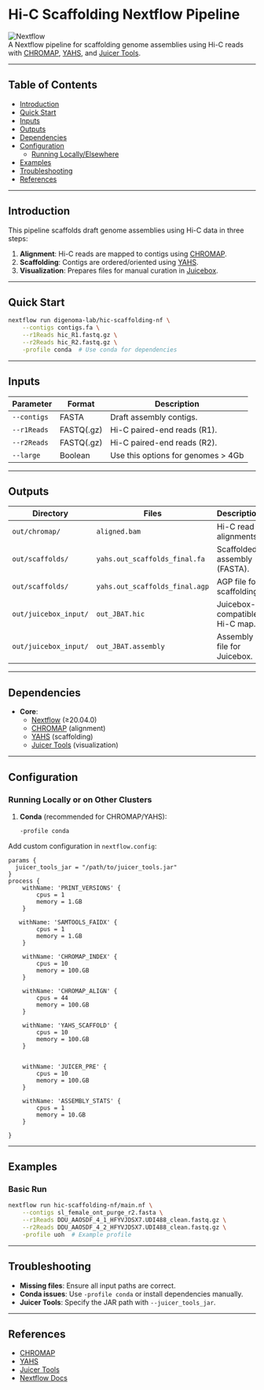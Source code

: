 

# Hi-C Scaffolding Nextflow Pipeline

![Nextflow](https://img.shields.io/badge/Nextflow-%E2%89%A520.04.0-brightgreen)  
A Nextflow pipeline for scaffolding genome assemblies using Hi-C reads with [CHROMAP][chromap], [YAHS][yahs], and [Juicer Tools][juicer_tools].

---

## Table of Contents
- [Introduction](#introduction)
- [Quick Start](#quick-start)
- [Inputs](#inputs)
- [Outputs](#outputs)
- [Dependencies](#dependencies)
- [Configuration](#configuration)
  - [Running Locally/Elsewhere](#running-locally-or-on-other-clusters)
- [Examples](#examples)
- [Troubleshooting](#troubleshooting)
- [References](#references)

---

## Introduction
This pipeline scaffolds draft genome assemblies using Hi-C data in three steps:
1. **Alignment**: Hi-C reads are mapped to contigs using [CHROMAP][chromap].
2. **Scaffolding**: Contigs are ordered/oriented using [YAHS][yahs].
3. **Visualization**: Prepares files for manual curation in [Juicebox][juicer_tools].

---

## Quick Start
```bash
nextflow run digenoma-lab/hic-scaffolding-nf \
    --contigs contigs.fa \
    --r1Reads hic_R1.fastq.gz \
    --r2Reads hic_R2.fastq.gz \
    -profile conda  # Use conda for dependencies
```

---

## Inputs
| Parameter     | Format               | Description                     |
|--------------|----------------------|---------------------------------|
| `--contigs`  | FASTA                | Draft assembly contigs.         |
| `--r1Reads`  | FASTQ(.gz)           | Hi-C paired-end reads (R1).     |
| `--r2Reads`  | FASTQ(.gz)           | Hi-C paired-end reads (R2).     |
| `--large`  | Boolean           | Use this options for genomes > 4Gb     |

---

## Outputs
Directory               | Files                          | Description
------------------------|--------------------------------|-----------------------------
`out/chromap/`          | `aligned.bam`                  | Hi-C read alignments.
`out/scaffolds/`        | `yahs.out_scaffolds_final.fa`  | Scaffolded assembly (FASTA).
`out/scaffolds/`        | `yahs.out_scaffolds_final.agp` | AGP file for scaffolding.
`out/juicebox_input/`   | `out_JBAT.hic`                 | Juicebox-compatible Hi-C map.
`out/juicebox_input/`   | `out_JBAT.assembly`            | Assembly file for Juicebox.

---

## Dependencies
- **Core**:
  - [Nextflow][nextflow] (≥20.04.0)
  - [CHROMAP][chromap] (alignment)
  - [YAHS][yahs] (scaffolding)
  - [Juicer Tools][juicer_tools] (visualization)

---

## Configuration

### Running Locally or on Other Clusters
1. **Conda** (recommended for CHROMAP/YAHS):
   ```bash
   -profile conda
   ```

Add custom configuration in `nextflow.config`:
```nextflow
params {
  juicer_tools_jar = "/path/to/juicer_tools.jar"
}
process {
    withName: 'PRINT_VERSIONS' {
        cpus = 1
        memory = 1.GB
    }
    
   withName: 'SAMTOOLS_FAIDX' {
        cpus = 1
        memory = 1.GB
    }

    withName: 'CHROMAP_INDEX' {
        cpus = 10
        memory = 100.GB
    }

    withName: 'CHROMAP_ALIGN' {
        cpus = 44
        memory = 100.GB
    }

    withName: 'YAHS_SCAFFOLD' {
        cpus = 10
        memory = 100.GB
    }


    withName: 'JUICER_PRE' {
        cpus = 10
        memory = 100.GB
    }

    withName: 'ASSEMBLY_STATS' {
        cpus = 1
        memory = 10.GB
    }

}

```

---

## Examples

### Basic Run
```bash
nextflow run hic-scaffolding-nf/main.nf \
    --contigs sl_female_ont_purge_r2.fasta \
    --r1Reads DDU_AAOSDF_4_1_HFYVJDSX7.UDI488_clean.fastq.gz \
    --r2Reads DDU_AAOSDF_4_2_HFYVJDSX7.UDI488_clean.fastq.gz \
    -profile uoh  # Example profile
```

---

## Troubleshooting
- **Missing files**: Ensure all input paths are correct.
- **Conda issues**: Use `-profile conda` or install dependencies manually.
- **Juicer Tools**: Specify the JAR path with `--juicer_tools_jar`.

---

## References
- [CHROMAP][chromap]  
- [YAHS][yahs]  
- [Juicer Tools][juicer_tools]  
- [Nextflow Docs][nextflow]  

[nextflow]: https://www.nextflow.io/
[chromap]: https://github.com/haowenz/chromap
[yahs]: https://github.com/c-zhou/yahs
[juicer_tools]: https://github.com/aidenlab/JuicerTools
